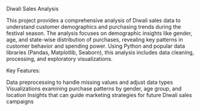 
Diwali Sales Analysis

This project provides a comprehensive analysis of Diwali sales data to understand customer demographics and purchasing trends during the festival season. The analysis focuses on demographic insights like gender, age, and state-wise distribution of purchases, revealing key patterns in customer behavior and spending power. Using Python and popular data libraries (Pandas, Matplotlib, Seaborn), this analysis includes data cleaning, processing, and exploratory visualizations.

Key Features:

Data preprocessing to handle missing values and adjust data types
Visualizations examining purchase patterns by gender, age group, and location
Insights that can guide marketing strategies for future Diwali sales campaigns
